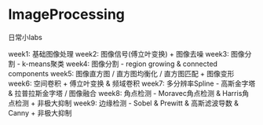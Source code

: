 # ImageProcessing
日常小labs

week1: 基础图像处理
week2: 图像信号(傅立叶变换) + 图像去噪
week3: 图像分割 - k-means聚类
week4: 图像分割 - region growing & connected components
week5: 图像直方图 / 直方图均衡化 / 直方图匹配 + 图像变形
week6: 空间卷积 + 傅立叶变换 & 频域卷积
week7: 多分辨率Spline - 高斯金字塔 & 拉普拉斯金字塔 / 图像融合
week8: 角点检测 - Moravec角点检测 & Harris角点检测 + 非极大抑制
week9: 边缘检测 - Sobel & Prewitt & 高斯滤波导数 & Canny + 非极大抑制

